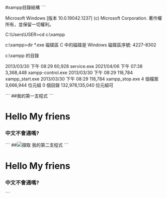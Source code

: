 #xampp目錄結構
ˋˋˋ

Microsoft Windows [版本 10.0.19042.1237]
(c) Microsoft Corporation. 著作權所有，並保留一切權利。

C:\Users\USER>cd c:\xampp

c:\xampp>dir *.exe
 磁碟區 C 中的磁碟是 Windows
 磁碟區序號:  4227-8302

 c:\xampp 的目錄

2013/03/30  下午 08:29            60,928 service.exe
2021/04/06  下午 07:38         3,368,448 xampp-control.exe
2013/03/30  下午 08:29           118,784 xampp_start.exe
2013/03/30  下午 08:29           118,784 xampp_stop.exe
               4 個檔案       3,666,944 位元組
               0 個目錄  132,978,135,040 位元組可

ˋˋˋ
##我的第一支程式
ˋˋˋ

<!DOCTYPE html>
<html>
<head>
    <title>MY First web programming</title>
</head>
<body>

<h1>Hello My friens</h1>


<h3>中文不會通嗎?</h3>


</body>
</html>

ˋˋˋ
##![擷取](https://user-images.githubusercontent.com/90752081/136343664-1d124889-83cb-4da8-a3fe-0d3567f0fc3b.PNG)
我的第二支程式
ˋˋˋ

<!DOCTYPE html>
<html>

<head>
    <title>MY First web programming</title>
	<meta charset="utf-8">
</head>

<body>

<h1>Hello My friens</h1>


<h3>中文不會通嗎?</h3>


</body>
</html>

ˋˋˋ


